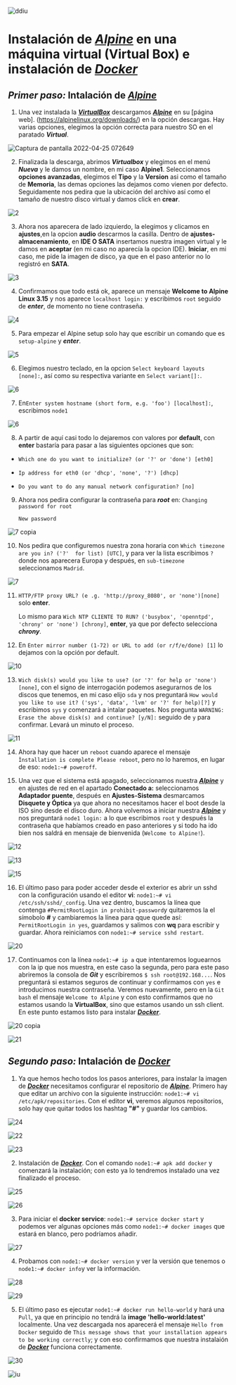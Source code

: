 ![ddiu](https://user-images.githubusercontent.com/91874745/166084192-96e0eaf2-11e4-4956-b58a-315003d3c534.jpeg)

#  Instalación de [***Alpine***](https://alpinelinux.org) en una máquina virtual (Virtual Box) e instalación de [***Docker***](https://www.docker.com)

## ***Primer paso:*** Intalación de [***Alpine***](https://alpinelinux.org) 

  
  1. Una vez instalada la [***VirtualBox***](https://www.virtualbox.org) descargamos [***Alpine***](https://alpinelinux.org) en su [página web].          (https://alpinelinux.org/downloads/) en la opción descargas. Hay varias opciones, elegimos la opción correcta para nuestro SO en el paratado ***Virtual***.


  ![Captura de pantalla 2022-04-25 072649](https://user-images.githubusercontent.com/91874745/166080546-30b47c81-0103-4ae8-afbd-a8601412b19c.png)


  2. Finalizada la descarga, abrimos ***Virtualbox*** y elegimos en el menú ***Nueva*** y le damos un nombre, en mi caso **Alpine1**. Seleccionamos **opciones avanzadas**, elegimos  el **Tipo** y la **Version** asi como el tamaño de **Memoria**, las demas opciones las dejamos como vienen por defecto. Seguidamente nos pedira que la ubicación del archivo así como el tamaño de nuestro disco virtual y damos click en **crear**.

  ![2](https://user-images.githubusercontent.com/91874745/166080711-e03c338b-1afd-44c4-b056-cb068f9e6cd5.png)



  3. Ahora nos aparecera de lado izquierdo, la elegimos y clicamos en **ajustes**,en la opcion **audio** descarmos la casilla. Dentro de **ajustes-almacenamiento**, en **IDE O SATA** insertamos nuestra imagen virtual y le damos en **aceptar** (en mi caso no aparecía la opcion IDE).
  **Iniciar**, en mi caso, me pide la imagen de disco, ya que en el paso anterior no lo registró en **SATA**.
  
  
  ![3](https://user-images.githubusercontent.com/91874745/166080736-ef46e7a3-9f90-47e9-b478-046f15f939f3.png)


  4. Confirmamos que todo está ok, aparece un mensaje **Welcome to Alpine Linux 3.15** y nos aparece `localhost login:` y escribimos `root` seguido de ***enter***, de momento no tiene contraseña. 

  ![4](https://user-images.githubusercontent.com/91874745/166080814-a8373b9a-4577-43d9-adbd-64eef2a9ebc5.png)


  5. Para empezar el Alpine setup solo hay que escribir un comando que es `setup-alpine` y ***enter***.
  
  
  ![5](https://user-images.githubusercontent.com/91874745/166080877-bfc47971-ae50-4bff-be2f-ce70953d567f.png)

  

  6. Elegimos nuestro teclado, en la opcion `Select keyboard layouts [none]:`, así como su respectiva variante en `Select variant[]:`.
  
  
  ![6](https://user-images.githubusercontent.com/91874745/166080945-4c303333-ff1a-45ea-8ff3-6b973fa937f9.png)


  7. En`Enter system hostname (short form, e.g. 'foo') [localhost]:`, escribimos `node1`

  ![6](https://user-images.githubusercontent.com/91874745/166081127-fd493361-8a51-42a6-ac94-51f9e4b177b0.png)


  8. A partir de aquí casi todo lo dejaremos con valores por **default**, con **enter** bastaría para pasar a las siguientes opciones que son:

  + `Which one do you want to initialize? (or '?' or 'done') [eth0]`

  + `Ip address for eth0 (or 'dhcp', 'none', '?') [dhcp]`

  + `Do you want to do any manual network configuration? [no]`

  9. Ahora nos pedira configurar la contraseña para ***root***
  en:
   `Changing password for root` 
    
      `New password`
   
   ![7 copia](https://user-images.githubusercontent.com/91874745/166081188-8990b00f-7063-4d5d-ad49-cd352265ac81.png)

 

  
  10. Nos pedira que configuremos nuestra zona horaria con `Which timezone are you in? ('?'  for list) [UTC]`, y para ver la lista escribimos `?` donde nos aparecera Europa y después, en `sub-timezone` seleccionamos `Madrid`.

  ![7](https://user-images.githubusercontent.com/91874745/166081341-952d9d07-6a37-4cab-a393-00b8497497f6.png)


  11. `HTTP/FTP proxy URL? (e .g. 'http://proxy_8080', or 'none')[none]` solo **enter**.

      Lo mismo para `Wich NTP CLIENTE TO RUN? ('busybox', 'openntpd', 'chrony' or 'none') [chrony]`, **enter**, ya que por defecto selecciona ***chrony***.
  
  12. En `Enter mirror number (1-72) or URL to add (or r/f/e/done) [1]` lo dejamos con la opción por default.
  
  
  ![10](https://user-images.githubusercontent.com/91874745/166081464-8846ee63-e046-4001-9b30-1cdcdce47ce2.png)

 

  13. `Wich disk(s) would you like to use? (or '?' for help or 'none')[none]`, con el signo de interrogación podemos asegurarnos de los discos que tenemos, en mi caso elijo `sda` y nos preguntará `How would you like to use it? ('sys', 'data', 'lvm' or '?' for help)[?]` y escribimos `sys` y comenzará a intalar paquetes. Nos pregunta `WARNING: Erase the above disk(s) and continue? [y/N]:` seguido de `y` para confirmar. Levará un minuto el proceso. 

  ![11](https://user-images.githubusercontent.com/91874745/166081587-638d7875-7eae-44f0-b79c-26a97ae07ae1.png)


  14. Ahora hay que hacer un `reboot` cuando aparece el mensaje `Ìnstallation is complete Please reboot`, pero no lo haremos, en lugar de eso: `node1:~# poweroff`. 
  
  15. Una vez que el sistema está apagado, seleccionamos nuestra [***Alpine***](https://alpinelinux.org) y en ajustes de red en el apartado **Conectado a:** seleccionamos **Adaptador puente**, después en **Ajustes-Sistema** desmarcamos **Disquete y Óptica** ya que ahora no necesitamos hacer el boot desde la ISO sino desde el disco duro. Ahora volvemos a iniciar nuestra [***Alpine***](https://alpinelinux.org) y nos preguntará `node1 login:` a lo que escribimos `root` y después la contraseña que habíamos creado en paso anteriores y si todo ha ido bien nos saldrá en mensaje de bienvenida (`Welcome to Alpine!`).


  ![12](https://user-images.githubusercontent.com/91874745/166081686-3f2d70c0-b5c0-44a6-8d7e-97fe07b1438e.png)
  
  ![13](https://user-images.githubusercontent.com/91874745/166081732-b7d0839e-9d0f-4dbc-86f2-6b34da929db3.png)
  
  ![15](https://user-images.githubusercontent.com/91874745/166081795-f496f9d5-6d86-4af6-8259-b93aa6d9f209.png)


  
  16. El último paso para poder acceder desde el exterior es abrir un sshd con la configuración usando el editor **vi**: `node1:~# vi /etc/ssh/sshd/_config`. Una vez dentro, buscamos la línea que contenga `#PermitRootLogin in prohibit-password`y quitaremos la el símobolo **#** y cambiaremos la línea para qque quede así: `PermitRootLogin in yes`, guardamos y salimos con **wq** para escribir y guardar. Ahora reiniciamos con `node1:~# service sshd restart`.

  

  ![20](https://user-images.githubusercontent.com/91874745/166082382-a4820476-254a-49e4-b75b-fe4b0ca22cd4.png)


  

  17. Continuamos con la línea `node1:~# ip a`
  que intentaremos loguearnos con la ip que nos muestra, en este caso la segunda, pero para este paso abriremos la consola de ***Git*** y escribiremos `$ ssh root@192.168...`. Nos preguntará si estamos seguros de continuar y confirmamos con `yes` e introducimos nuestra contraseña.
   Veremos nuevamente, pero en la `Git bash` el mensaje `Welcome to Alpine` y con esto confirmamos que no estamos usando la **VirtualBox**, sino que estamos usando un ssh client. En este punto estamos listo para instalar [***Docker***](https://www.docker.com).
   
   
  ![20 copia](https://user-images.githubusercontent.com/91874745/166082530-ca834489-7d84-4f17-a85f-9cab0500ae2e.png)
  
  
  ![21](https://user-images.githubusercontent.com/91874745/166082666-31e7a842-394d-43a8-a489-a92521fdc8e3.png)

  
 
  
  ## ***Segundo paso:*** Intalación de [***Docker***](https://www.docker.com)

  1. Ya que hemos hecho todos los pasos anteriores, para instalar la imagen de [***Docker***](https://www.docker.com) necesitamos configurar el repositorio de [***Alpine***](https://alpinelinux.org). Primero hay que editar un archivo con la siguiente instrucción: `node1:~# vi /etc/apk/repositories`.  Con el editor **vi**, veremos algunos repositorios, solo hay que quitar todos los hashtag **"#"** y guardar los cambios.


  ![24](https://user-images.githubusercontent.com/91874745/166083054-c9607552-584b-40e0-b2f6-e8a22e599f76.png)

  ![22](https://user-images.githubusercontent.com/91874745/166082892-78d165aa-09f3-4b94-9c6a-5e5d7b73da46.png)
  
  ![23](https://user-images.githubusercontent.com/91874745/166082937-d751adf3-a293-4186-a2b6-6c9fa6c7535f.png)


  2. Instalación de [***Docker***](https://www.docker.com). Con el comando `node1:~# apk add docker` y comenzará la instalación; con esto ya lo tendremos instalado una vez finalizado el proceso. 

  ![25](https://user-images.githubusercontent.com/91874745/166083187-b878e506-1947-46e9-9e5b-b7f35c0b6f97.png)
  
  ![26](https://user-images.githubusercontent.com/91874745/166083313-5f234057-9c44-4b3b-9aa6-ee05d47cb9d7.png)

  
  3. Para iniciar el **docker service**:
  `node1:~# service docker start` y podemos ver algunas opciones más como `node1:~# docker images` que estará en blanco, pero podríamos añadir.
  
  ![27](https://user-images.githubusercontent.com/91874745/166083354-a21f31f8-c266-4f21-81e8-97c5bd381100.png)


  4. Probamos con `node1:~# docker version` y ver la versión que tenemos o `node1:~# docker info`y ver la información. 
  
  ![28](https://user-images.githubusercontent.com/91874745/166083386-f32e6092-f36f-4cb2-9918-ca0e1423c181.png)
  
  
  
  ![29](https://user-images.githubusercontent.com/91874745/166083500-b9c16448-261d-4988-a28e-1bfbc8e71547.png)



  5. El último paso es ejecutar `node1:~# docker run hello-world` y hará una `Pull`, ya que en principio no tendrá la **image 'hello-world:latest'** localmente. Una vez descargada nos aparecerá el mensaje `Hello from Docker` seguido de `This message shows that your installation appears to be working correctly`; y con eso confirmamos que nuestra instalaión de 
  [***Docker***](https://www.docker.com) funciona correctamente. 
  
  
  ![30](https://user-images.githubusercontent.com/91874745/166083587-080b7237-c63a-4118-be1d-1035ba7cfd13.png)

  
  ![iu](https://user-images.githubusercontent.com/91874745/166083632-67fa81b8-356a-4990-84ee-18875512f6cc.gif)

  
